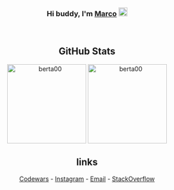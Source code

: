 <div align="center">
<h3 align="center">
Hi buddy, I'm <a href="https://www.instagram.com/marcobertagnolli/" target="_blank" rel="noreferrer">Marco</a>      <img style="height:20px;" src="https://external-content.duckduckgo.com/iu/?u=https%3A%2F%2Fmedia.tenor.com%2Fimages%2F30169e4a670daf12443df7d2dd140176%2Ftenor.gif&f=1&nofb=1">
</h3>

<br>

## GitHub Stats 

<p align="center">
<img height="180em" src="https://github-readme-stats.vercel.app/api?username=berta00&hide_border=true&count_private=true&show_icons=true&theme=ayu-mirage" alt="berta00" align = "center"/>
<img height=180em" src="https://github-readme-stats.vercel.app/api/top-langs?username=berta00&show_icons=true&locale=en&layout=compact&hide_border=true&theme=ayu-mirage" alt="berta00" align = "center"/>

## links
<a href="https://www.codewars.com/users/s3rgi0s">Codewars</a>
<a> - </a>
<a href="https://instagram.com/marcobertagnolli?igshid=ZDdkNTZiNTM=">Instagram</a>
<a> - </a>
<a href="mailto:bertagnollimarco999@gmail.com">Email</a>
<a> - </a>
<a href="https://stackoverflow.com/users/13780536/berta00">StackOverflow</a>

</p>
